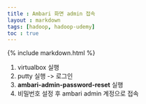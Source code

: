 ```yaml
---
title : Ambari 화면 admin 접속
layout : markdown
tags: [hadoop, hadoop-udemy]
toc : true
---
```


{% include markdown.html %}

1. virtualbox 실행
2. putty 실행 -> 로그인
3. **ambari-admin-password-reset** 실행
4. 비밀번호 설정 후 ambari admin 계정으로 접속
